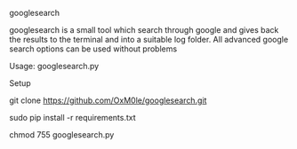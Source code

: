 googlesearch

googlesearch is a small tool which search through google and gives back the results to the terminal and into a suitable log folder.
All advanced google search options can be used without problems

Usage: googlesearch.py

Setup

git clone https://github.com/OxM0le/googlesearch.git

sudo pip install -r requirements.txt

chmod 755 googlesearch.py 

